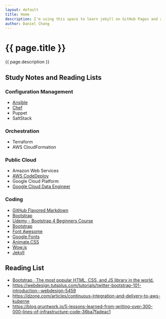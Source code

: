 ```yaml
---
layout: default
title: Home
description: I'm using this space to learn jekyll on GitHub Pages and also using it to save and publish notes from on technical topics.
author: Daniel Chang
---
```

# {{ page.title }}

{{ page.description }}

## Study Notes and Reading Lists

### Configuration Management
- [Ansible](learn-ansible.html)
- [Chef](learn-chef.html)
- Puppet
- SaltStack

### Orchestration
- Terraform
- AWS CloudFormation

### Public Cloud
- Amazon Web Services
- [AWS CodeDeploy](learn-codedeploy.html)
- Google Cloud Platform
- [Google Cloud Data Engineer](learn-gcp-dataengineer.html)

### Coding
- [GitHub Flavored Markdown](https://guides.github.com/features/mastering-markdown/)
- [Bootstrap](learn-bootstrap.html)
- [Udemy - Bootstrap 4 Beginners Course](https://www.udemy.com/bootstrap-4-beginners-code-a-responsive-landing-page/)
- [Bootstrap](https://getbootstrap.com/docs/4.0/getting-started/introduction/)
- [Font Awesome](https://fontawesome.com/)
- [Google Fonts](https://fonts.google.com)
- [Animate.CSS](https://daneden.github.io/animate.css/)
- [Wow.js](https://wowjs.uk/)
- [Jekyll](learn-jekyll.html)

## Reading List
- [Bootstrap · The most popular HTML, CSS, and JS library in the world.](https://getbootstrap.com/)
- https://webdesign.tutsplus.com/tutorials/twitter-bootstrap-101-introduction--webdesign-5459
- https://dzone.com/articles/continuous-integration-and-delivery-to-aws-kuberne
- https://blog.gruntwork.io/5-lessons-learned-from-writing-over-300-000-lines-of-infrastructure-code-36ba7fadeac1
